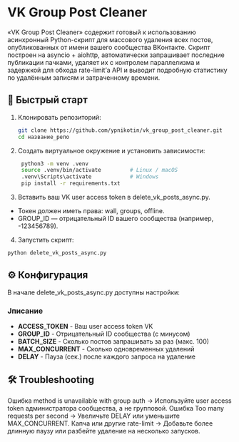 # VK Group Post Cleaner

«VK Group Post Cleaner» содержит готовый к использованию асинхронный Python-скрипт для массового удаления всех постов, опубликованных от имени вашего сообщества ВКонтакте. Скрипт построен на asyncio + aiohttp, автоматически запрашивает последние публикации пачками, удаляет их с контролем параллелизма и задержкой для обхода rate-limit’а API и выводит подробную статистику по удалённым записям и затраченному времени.

## 🚀 Быстрый старт

1. Клонировать репозиторий:
   ```bash
   git clone https://github.com/ypnikotin/vk_group_post_cleaner.git
   cd название_репо


2. Создать виртуальное окружение и установить зависимости:
   ```bash
    python3 -m venv .venv
    source .venv/bin/activate         # Linux / macOS
    .venv\Scripts\activate            # Windows
    pip install -r requirements.txt
    ```
    
3. Вставить ваш VK user access token в delete_vk_posts_async.py.
- Токен должен иметь права: wall, groups, offline.
- GROUP_ID — отрицательный ID вашего сообщества (например, -123456789).

4. Запустить скрипт:
  ```bash
  python delete_vk_posts_async.py
  ```

## ⚙️ Конфигурация


В начале delete_vk_posts_async.py доступны настройки:

### Jписание
- **ACCESS_TOKEN** - Ваш user access token VK
- **GROUP_ID** - Отрицательный ID сообщества (с минусом)
- **BATCH_SIZE** - Сколько постов запрашивать за раз (макс. 100)
- **MAX_CONCURRENT** - Сколько одновременных удалений
- **DELAY** - Пауза (сек.) после каждого запроса на удаление

## 🛠 Troubleshooting

Ошибка method is unavailable with group auth
→ Используйте user access token администратора сообщества, а не групповой.
Ошибка Too many requests per second
→ Увеличьте DELAY или уменьшите MAX_CONCURRENT.
Капча или другие rate-limit
→ Добавьте более длинную паузу или разбейте удаление на несколько запусков.

